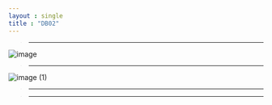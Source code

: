 ```yaml
---
layout : single
title : "DB02"
---
```

>****

![image](https://user-images.githubusercontent.com/105334682/178908786-f0dbb2c5-2594-4ad6-8e4b-f80fa1db3196.png)
>****

![image (1)](https://user-images.githubusercontent.com/105334682/178916349-e62c4e91-8b52-4cb3-8c12-b819d1013ac8.png)
>****


>****
